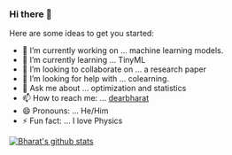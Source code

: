 ### Hi there 👋

<!--
**dearbharat/dearbharat** is a ✨ _special_ ✨ repository because its `README.md` (this file) appears on your GitHub profile.
-->

Here are some ideas to get you started:

- 🔭 I’m currently working on ... machine learning models.
- 🌱 I’m currently learning ... TinyML
- 👯 I’m looking to collaborate on ... a research paper
- 🤔 I’m looking for help with ... colearning.
- 💬 Ask me about ... optimization and statistics
- 📫 How to reach me: ... [dearbharat](www.dearbharat.com)
- 😄 Pronouns: ... He/Him
- ⚡ Fun fact: ... I love Physics

[![Bharat's github stats](https://github-readme-stats.vercel.app/api?username=dearbharat)](https://github.com/anuraghazra/github-readme-stats)

